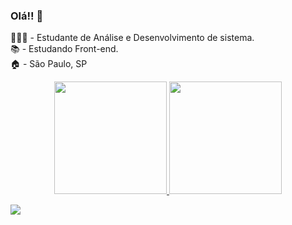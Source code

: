 ### Olá!! 👋 

👨🏻‍🎓 - Estudante de Análise e Desenvolvimento de sistema. <br>
📚 - Estudando Front-end. <br>
🏠    -     São Paulo, SP <BR>

<div align="center">
  <a href="https://github.com/CaiqueRodrigues98">
  <img height="180em" src="https://github-readme-stats.vercel.app/api?username=caiqueRodrigues&show_icons=true&theme=dark&include_all_commits=true&count_private=true"/>
  <img height="180em" src="https://github-readme-stats.vercel.app/api/top-langs/?username=caique&layout=compact&langs_count=7&theme=dark"/>
</div>

 
   [<img src="https://img.shields.io/badge/linkedin-%230077B5.svg?&style=for-the-badge&logo=linkedin&logoColor=white" />](https://www.linkedin.com/in/caique-rodrigues-30a0b31a8/) 
 
